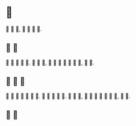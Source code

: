 # 🌽

🌽 🌽 🌽, 🌽 🌽 🌽 🌽.

## 🌽 🌽

🌽 🌽 🌽 🌽 🌽. 🌽 🌽 🌽, 🌽 🌽 🌽 🌽 🌽 🌽 🌽, 🌽 🌽.

## 🌽 🌽 🌽

🌽 🌽 🌽 🌽 🌽 🌽 🌽. 🌽 🌽 🌽 🌽 🌽. 🌽 🌽 🌽, 🌽 🌽 🌽 🌽 🌽 🌽 🌽, 🌽 🌽.

## 🌽 🌽

